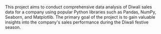 This project aims to conduct comprehensive data analysis of Diwali sales data for a company using popular Python libraries such as Pandas, NumPy, Seaborn, and Matplotlib. The primary goal of the project is to gain valuable insights into the company's sales performance during the Diwali festive season.
